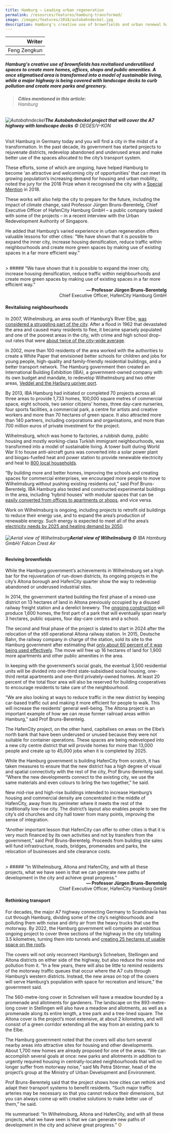 ```yaml
---
title: Hamburg – Leading urban regeneration
permalink: /resources/features/hamburg-transformed/
image: /images/features/2018/autobahndeckel.jpg
description: Hamburg's creative use of brownfields and urban renewal has revitalised underutilised spaces to create more homes, offices, shops and public amenities. A once stigmatised area is transformed into a model of sustainable living, while a major highway is being covered with landscape decks to curb pollution and create more parks and greenery.
---
```


| Writer |
|---:|
| Feng Zengkun |

##### Hamburg's creative use of brownfields has revitalised underutilised spaces to create more homes, offices, shops and public amenities. A once stigmatised area is transformed into a model of sustainable living, while a major highway is being covered with landscape decks to curb pollution and create more parks and greenery.

> ###### **Cities mentioned in this article:** <br> Hamburg

###### ![Autobahndeckel](/images/features/2018/autobahndeckel.jpg/)**The Autobahndeckel project that will cover the A7 highway with landscape decks** © DEGES/V-KON

Visit Hamburg in Germany today and you will find a city in the midst of a transformation. In the past decade, its government has started projects to rejuvenate districts, redevelop abandoned and underused areas and make better use of the spaces allocated to the city’s transport system.

These efforts, some of which are ongoing, have helped Hamburg to become 'an attractive and welcoming city of opportunities' that can meet its growing population’s increasing demand for housing and urban mobility, noted the jury for the 2018 Prize when it recognised the city with a [Special Mention](/hamburg/) in 2018.

These works will also help the city to prepare for the future, including the impact of climate change, said Professor Jürgen Bruns-Berentelg, Chief Executive Officer of HafenCity Hamburg GmbH – a public company tasked with some of the projects – in a recent interview with the Urban Redevelopment Authority of Singapore.

He added that Hamburg’s varied experience in urban regeneration offers valuable lessons for other cities: “We have shown that it is possible to expand the inner city, increase housing densification, reduce traffic within neighbourhoods and create more green spaces by making use of existing spaces in a far more efficient way.”

<br>
> ##### “We have shown that it is possible to expand the inner city, increase housing densification, reduce traffic within neighbourhoods and create more green spaces by making use of existing spaces in a far more efficient way.”

<div align="right"><b>— Professor Jürgen Bruns-Berentelg</b><br>Chief Executive Officer, HafenCity Hamburg GmbH</div>

#### **Revitalising neighbourhoods**

In 2007, Wilhelmsburg, an area south of Hamburg’s River Elbe, [was considered a struggling part of the city](https://www.iba-hamburg.de/en/story/iba-hamburg.html). After a flood in 1962 that devastated the area and caused many residents to flee, it became sparsely populated and one of the poorest areas in the city, with crime and high school drop-out rates that were [about twice of the city-wide average](https://grist.org/cities/check-out-hamburgs-two-new-climate-friendly-neighborhoods/).

In 2002, more than 100 residents of the area worked with the authorities to create a White Paper that envisioned better schools for children and jobs for young people, high-quality and family-friendly residential buildings, and a better transport network. The Hamburg government then created an International Building Exhibition (IBA), a government-owned company with its own budget and mandate, to redevelop Wilhelmsburg and two other areas, [Veddel and the Harburg upriver port](https://www.iba-hamburg.de/en/iba-in-english.html).

By 2013, IBA Hamburg had initiated or completed 70 projects across all three areas to provide 1,733 homes, 100,000 square metres of commercial space, eight schools, two senior citizens’ homes, three day-care nurseries, four sports facilities, a commercial park, a centre for artists and creative workers and more than 70 hectares of green space. It also attracted more than 140 partners, including corporations and organisations, and more than 700 million euros of private investment for the project.

Wilhelmsburg, which was home to factories, a rubbish dump, public housing and mostly working-class Turkish immigrant neighbourhoods, was transformed into a model of sustainable living. A tower built during World War II to house anti-aircraft guns was converted into a solar power plant and biogas-fuelled heat and power station to provide renewable electricity and heat to [800 local households](https://energytransition.org/2014/07/regenerative-urban-development-in-wilhelmsburg/14/).

“By building more and better homes, improving the schools and creating spaces for commercial enterprises, we encouraged more people to move to Wilhelmsburg without pushing existing residents out,” said Prof Bruns-Berentelg. IBA Hamburg also tested and constructed experimental buildings in the area, including 'hybrid houses' with modular spaces that can be [easily converted from offices to apartments or shops](https://www.iba-hamburg.de/en/projects/the-building-exhibition-within-the-building-exhibition/hybrid-houses/projekt/hybrid-houses.html), and vice versa.

Work on Wilhelmsburg is ongoing, including projects to retrofit old buildings to reduce their energy use, and to expand the area’s production of renewable energy. Such energy is expected to meet all of the area’s [electricity needs by 2025 and heating demand by 2050](https://www.iba-hamburg.de/en/projects/climate-concept/projekt/renewable-wilhelmsburg-climate-protection-concept.html).

###### ![Aerial view of Wilhelmsburg](/images/features/2018/wilhelmsburg-aerial.jpg/)**Aerial view of Wilhelmsburg** © IBA Hamburg GmbH/ Falcon Crest Air

#### **Reviving brownfields**

While the Hamburg government’s achievements in Wilhelmsburg set a high bar for the rejuvenation of run-down districts, its ongoing projects in the city’s Altona borough and HafenCity quarter show the way to redevelop abandoned or underused industrial sites.

In 2014, the government started building the first phase of a mixed-use district on 13 hectares of land in Altona previously occupied by a disused railway freight station and a derelict brewery. The [ongoing construction](http://8%20mb.cision.com/Public/9556/9735850/b7cf09d70d8452d6.pdf) will produce 1,600 homes, the first part of a park that will eventually span nearly 3 hectares, public squares, four day-care centres and a school.

The second and final phase of the project is slated to start in 2024 after the relocation of the still operational Altona railway station. In 2015, Deutsche Bahn, the railway company in charge of the station, sold its site to the Hamburg government after estimating that [only about 60 percent of it was being used effectively](http://www.railjournal.com/index.php/main-line/db-secures-permission-for-new-hamburg-altona-station.html). The move will free up 16 hectares of land for 1,900 more apartments and other public amenities in the area.

In keeping with the government’s social goals, the eventual 3,500 residential units will be divided into one-third state-subsidised social housing, one-third rental apartments and one-third privately-owned homes. At least 20 percent of the total floor area will also be reserved for building cooperatives to encourage residents to take care of the neighbourhood.

“We are also looking at ways to reduce traffic in the new district by keeping car-based traffic out and making it more efficient for people to walk. This will increase the residents’ general well-being. The Altona project is an important example of how we can reuse former railroad areas within Hamburg,” said Prof Bruns-Berentelg.

The HafenCity project, on the other hand, capitalises on areas on the Elbe’s north bank that have been underused or unused because they were not suitable for container operations. These spaces are being redeveloped into a new city centre district that will provide homes for more than 13,000 people and create up to 45,000 jobs when it is completed by 2025.

While the Hamburg government is building HafenCity from scratch, it has taken measures to ensure that the new district has a high degree of visual and spatial connectivity with the rest of the city, Prof Bruns-Berentelg said. “Where the new developments connect to the existing city, we use the same materials and even colours to bring the two together,” he said.

New mid-rise and high-rise buildings intended to increase Hamburg’s housing and commercial density are concentrated in the middle of HafenCity, away from its perimeter where it meets the rest of the traditionally low-rise city. The district’s layout also enables people to see the city’s old churches and city hall tower from many points, improving the sense of integration.

“Another important lesson that HafenCity can offer to other cities is that it is very much financed by its own activities and not by transfers from the government,” said Prof Bruns-Berentelg. Proceeds from building site sales will fund infrastructure, roads, bridges, promenades and parks, the relocation of businesses and site clearance costs.

<br>
> ##### “In Wilhelmsburg, Altona and HafenCity, and with all these projects, what we have seen is that we can generate new paths of development in the city and achieve great progress.”

<div align="right"><b>— Professor Jürgen Bruns-Berentelg</b><br>Chief Executive Officer, HafenCity Hamburg GmbH</div>

#### **Rethinking transport**

For decades, the major A7 highway connecting Germany to Scandinavia has cut through Hamburg, dividing some of the city’s neighbourhoods and polluting them with noise and dirty air from the heavy trucks that use the motorway. By 2022, the Hamburg government will complete an ambitious ongoing project to cover three sections of the highway in the city totalling 3.5 kilometres, turning them into tunnels and [creating 25 hectares of usable space on the roofs](https://www.hamburg.de%2Fcontentblob%2F4018374%2Fdata%2F12-08-broschuere-gesamtprojekt-freiraum-und-ruhe-english.pdf).

The covers will not only reconnect Hamburg’s Schnelsen, Stellingen and Altona districts on either side of the highway, but also reduce the noise and pollution from it. “In a few years, there will also be little to remind residents of the motorway traffic queues that occur where the A7 cuts through Hamburg’s western districts. Instead, the new areas on top of the covers will serve Hamburg’s population with space for recreation and leisure,” the government said.

The 560-metre-long cover in Schnelsen will have a meadow bounded by a promenade and allotments for gardeners. The landscape on the 893-metre-long cover in Stellingen will also have a meadow and allotments, as well as a promenade along its entire length, a tree park and a tree-lined square. The Altona cover is the project’s most extensive, at about 2 kilometres, and will consist of a green corridor extending all the way from an existing park to the Elbe.

The Hamburg government noted that the covers will also turn several nearby areas into attractive sites for housing and other developments. About 1,700 new homes are already proposed for one of the areas. “We can accomplish several goals at once: new parks and allotments in addition to urgently required housing in centrally-located neighbourhoods that will no longer suffer from motorway noise,” said Ms Petra Störmer, head of the project’s group at the Ministry of Urban Development and Environment.

Prof Bruns-Berentelg said that the project shows how cities can rethink and adapt their transport systems to benefit residents. “Such major traffic arteries may be necessary so that you cannot reduce their dimensions, but you can always come up with creative solutions to make better use of them,” he said.

He summarised: “In Wilhelmsburg, Altona and HafenCity, and with all these projects, what we have seen is that we can generate new paths of development in the city and achieve great progress.” **<font color="#967942">O</font>**

